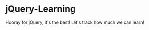 jQuery-Learning
===============

Hooray for jQuery, it's the best! Let's track how much we can learn!
